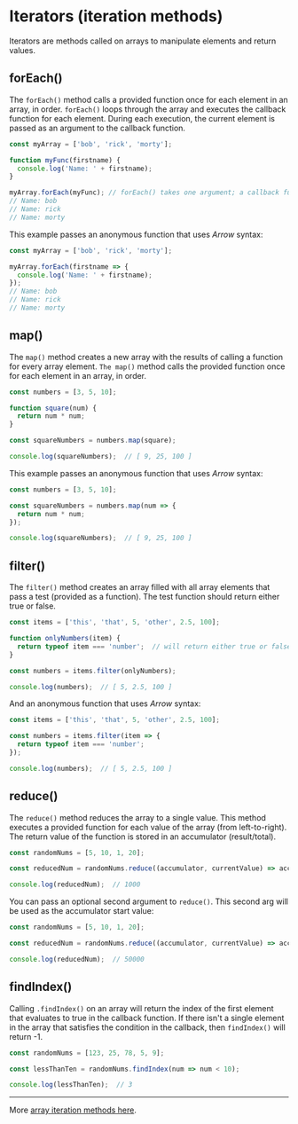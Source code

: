 # Iterators (iteration methods)

Iterators are methods called on arrays to manipulate elements and return values.


## forEach()

The `forEach()` method calls a provided function once for each element in an array, in order. `forEach()` loops through the array and executes the callback function for each element. During each execution, the current element is passed as an argument to the callback function.

```javascript
const myArray = ['bob', 'rick', 'morty'];

function myFunc(firstname) {
  console.log('Name: ' + firstname);
}

myArray.forEach(myFunc); // forEach() takes one argument; a callback function.
// Name: bob
// Name: rick
// Name: morty
```

This example passes an anonymous function that uses *Arrow* syntax:

```javascript
const myArray = ['bob', 'rick', 'morty'];

myArray.forEach(firstname => {
  console.log('Name: ' + firstname);
});
// Name: bob
// Name: rick
// Name: morty
```


## map()

The `map()` method creates a new array with the results of calling a function for every array element. `The map()` method calls the provided function once for each element in an array, in order.

```javascript
const numbers = [3, 5, 10];

function square(num) {
  return num * num;
}

const squareNumbers = numbers.map(square);

console.log(squareNumbers);  // [ 9, 25, 100 ]
```

This example passes an anonymous function that uses *Arrow* syntax:

```javascript
const numbers = [3, 5, 10];

const squareNumbers = numbers.map(num => {
  return num * num;
});

console.log(squareNumbers);  // [ 9, 25, 100 ]
```


## filter()

The `filter()` method creates an array filled with all array elements that pass a test (provided as a function). The test function should return either true or false.

```javascript
const items = ['this', 'that', 5, 'other', 2.5, 100];

function onlyNumbers(item) {
  return typeof item === 'number';  // will return either true or false
}

const numbers = items.filter(onlyNumbers);

console.log(numbers);  // [ 5, 2.5, 100 ]
```

And an anonymous function that uses *Arrow* syntax:

```javascript
const items = ['this', 'that', 5, 'other', 2.5, 100];

const numbers = items.filter(item => {
  return typeof item === 'number';
});

console.log(numbers);  // [ 5, 2.5, 100 ]
```


## reduce()

The `reduce()` method reduces the array to a single value. This method executes a provided function for each value of the array (from left-to-right). The return value of the function is stored in an accumulator (result/total).

```javascript
const randomNums = [5, 10, 1, 20];

const reducedNum = randomNums.reduce((accumulator, currentValue) => accumulator * currentValue);

console.log(reducedNum);  // 1000
```

You can pass an optional second argument to `reduce()`. This second arg will be used as the accumulator start value:

```javascript
const randomNums = [5, 10, 1, 20];

const reducedNum = randomNums.reduce((accumulator, currentValue) => accumulator * currentValue, 50);

console.log(reducedNum);  // 50000
```


## findIndex()

Calling `.findIndex()` on an array will return the index of the first element that evaluates to true in the callback function. If there isn't a single element in the array that satisfies the condition in the callback, then `findIndex()` will return -1.

```javascript
const randomNums = [123, 25, 78, 5, 9];

const lessThanTen = randomNums.findIndex(num => num < 10);

console.log(lessThanTen);  // 3
```


______

More [array iteration methods here](https://developer.mozilla.org/en-US/docs/Web/JavaScript/Reference/Global_Objects/Array#Iteration_methods).
